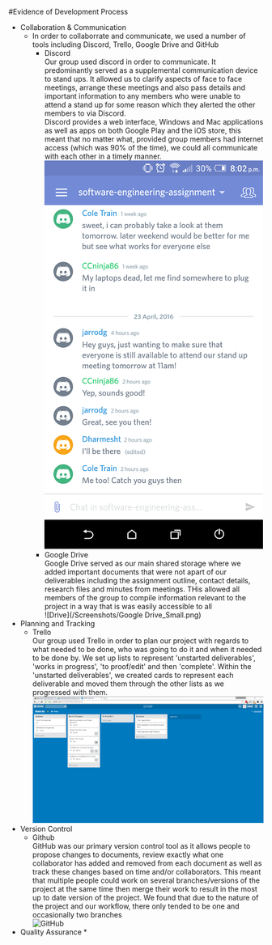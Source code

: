 #Evidence of Development Process

* Collaboration & Communication
  * In order to collaborrate and communicate, we used a number of tools including Discord, Trello, Google Drive and GitHub
    * Discord
      <br>Our group used discord in order to communicate. It predominantly served as a supplemental communication device to stand ups. It allowed us to clarify aspects of face to face meetings, arrange these meetings and also pass details and important information to any members who were unable to attend a stand up for some reason which they alerted the other members to via Discord.
      <br>Discord provides a web interface, Windows and Mac applications as well as apps on both Google Play and the iOS store, this meant that no matter what, provided group members had internet access (which was 90% of the time), we could all communicate with each other in a timely manner.
      <br>![Discord](/Screenshots/Discord_Small.png)
    * Google Drive
      <br>Google Drive served as our main shared storage where we added important documents that were not apart of our deliverables including the assignment outline, contact details, research files and minutes from meetings. THis allowed all members of the group to compile information relevant to the project in a way that is was easily accessible to all
      <br>![Drive](/Screenshots/Google Drive_Small.png)
* Planning and Tracking
  * Trello
      <br>Our group used Trello in order to plan our project with regards to what needed to be done, who was going to do it and when it needed to be done by. We set up lists to represent 'unstarted deliverables', 'works in progress', 'to proof/edit' and then 'complete'. Within the 'unstarted deliverables', we created cards to represent each deliverable and moved them through the other lists as we progressed with them.
      <br>![Trello](/Screenshots/Trello_Small.png)
* Version Control
  * Github
      <br>GitHub was our primary version control tool as it allows people to propose changes to documents, review exactly what one collaborator has added and removed from each document as well as track these changes based on time and/or collaborators. This meant that multiple people could work on several branches/versions of the project at the same time then merge their work to result in the most up to date version of the project. We found that due to the nature of the project and our workflow, there only tended to be one and occasionally two branches
      <br>![GitHub](/Screenshots/.png)
* Quality Assurance
  * 
